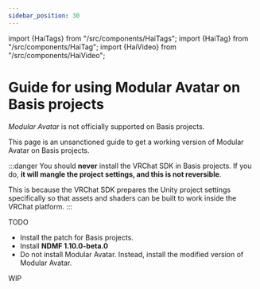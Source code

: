 ```yaml
---
sidebar_position: 30
---
```


import {HaiTags} from "/src/components/HaiTags";
import {HaiTag} from "/src/components/HaiTag";
import {HaiVideo} from "/src/components/HaiVideo";

# Guide for using Modular Avatar on Basis projects

<HaiTags>
<HaiTag requiresBasis={true} />
</HaiTags>

*Modular Avatar* is not officially supported on Basis projects.

This page is an unsanctioned guide to get a working version of Modular Avatar on Basis projects.

:::danger
You should **never** install the VRChat SDK in Basis projects. If you do, **it will mangle the project settings, and this is not reversible**.

This is because the VRChat SDK prepares the Unity project settings specifically so that assets and shaders can be built to work inside the
VRChat platform.
:::

TODO

- Install the patch for Basis projects.
- Install **NDMF 1.10.0-beta.0**
- Do not install Modular Avatar. Instead, install the modified version of Modular Avatar.

WIP